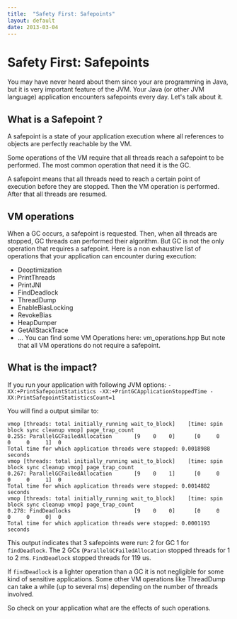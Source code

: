 ```yaml
---
title:  "Safety First: Safepoints"
layout: default
date: 2013-03-04
---
```


# Safety First: Safepoints
You may have never heard about them since your are programming in Java, but it is very important feature of the JVM.
Your Java (or other JVM language) application encounters safepoints every day. Let's talk about it.

## What is a Safepoint ?
A safepoint is a state of your application execution where all references to objects are perfectly reachable by the VM.

Some operations of the VM require that all threads reach a safepoint to be performed. The most common operation that need it is the GC.

A safepoint means that all threads need to reach a certain point of execution before they are stopped. Then the VM operation is performed. After that all threads are resumed.

## VM operations
When a GC occurs, a safepoint is requested. Then, when all threads are stopped, GC threads can performed their algorithm.
But GC is not the only operation that requires a safepoint. Here is a non exhaustive list of operations that your application can encounter during execution:

* Deoptimization
* PrintThreads
* PrintJNI
* FindDeadlock
* ThreadDump
* EnableBiasLocking
* RevokeBias
* HeapDumper
* GetAllStackTrace
* ...
You can find some VM Operations here: vm_operations.hpp But note that all VM operations do not require a safepoint.

## What is the impact?

If you run your application with following JVM options:
`-XX:+PrintSafepointStatistics -XX:+PrintGCApplicationStoppedTime -XX:PrintSafepointStatisticsCount=1`

You will find a output similar to:
```
vmop [threads: total initially_running wait_to_block]    [time: spin block sync cleanup vmop] page_trap_count
0.255: ParallelGCFailedAllocation       [9    0    0]      [0     0     0     0     1]  0  
Total time for which application threads were stopped: 0.0018988 seconds
vmop [threads: total initially_running wait_to_block]    [time: spin block sync cleanup vmop] page_trap_count 
0.267: ParallelGCFailedAllocation       [9    0    1]      [0     0     0     0     1]  0  
Total time for which application threads were stopped: 0.0014882 seconds 
vmop [threads: total initially_running wait_to_block]    [time: spin block sync cleanup vmop] page_trap_count 
0.278: FindDeadlocks                    [9    0    0]      [0     0     0     0     0]  0  
Total time for which application threads were stopped: 0.0001193 seconds
```

This output indicates that 3 safepoints were run: 2 for GC 1 for `findDeadlock`.
The 2 GCs (`ParallelGCFailedAllocation` stopped threads for 1 to 2 ms.
`FindDeadlock` stopped threads for 119 us.

If `findDeadlock` is a lighter operation than a GC it is not negligible for some kind of sensitive applications. Some other VM operations like ThreadDump can take a while (up to several ms) depending on the number of threads involved.

So check on your application what are the effects of such operations.
